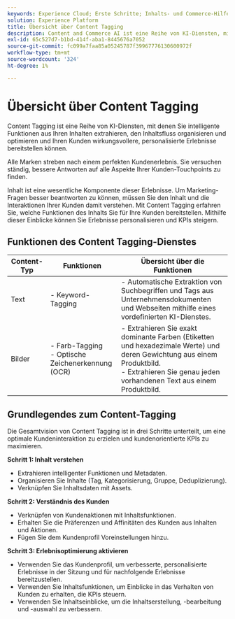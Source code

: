 ```yaml
---
keywords: Experience Cloud; Erste Schritte; Inhalts- und Commerce-Hilfe; beliebte Themen; Intelligente Dienste; CCAI
solution: Experience Platform
title: Übersicht über Content Tagging
description: Content and Commerce AI ist eine Reihe von KI-Diensten, mit denen Sie intelligente Funktionen aus Ihren Inhalten extrahieren, den Inhaltsfluss organisieren, optimieren und Ihren Kunden wirkungsvollere, personalisierte Erlebnisse bereitstellen können.
exl-id: 65c527d7-b1bd-414f-aba1-8445676a7052
source-git-commit: fc099a7faa85a05245787f39967776130600972f
workflow-type: tm+mt
source-wordcount: '324'
ht-degree: 1%

---
```


# Übersicht über Content Tagging

Content Tagging ist eine Reihe von KI-Diensten, mit denen Sie intelligente Funktionen aus Ihren Inhalten extrahieren, den Inhaltsfluss organisieren und optimieren und Ihren Kunden wirkungsvollere, personalisierte Erlebnisse bereitstellen können.

Alle Marken streben nach einem perfekten Kundenerlebnis. Sie versuchen ständig, bessere Antworten auf alle Aspekte Ihrer Kunden-Touchpoints zu finden.

Inhalt ist eine wesentliche Komponente dieser Erlebnisse. Um Marketing-Fragen besser beantworten zu können, müssen Sie den Inhalt und die Interaktionen Ihrer Kunden damit verstehen. Mit Content Tagging erfahren Sie, welche Funktionen des Inhalts Sie für Ihre Kunden bereitstellen. Mithilfe dieser Einblicke können Sie Erlebnisse personalisieren und KPIs steigern.

## Funktionen des Content Tagging-Dienstes

| Content-Typ | Funktionen | Übersicht über die Funktionen |
| --- | --- | --- |
| Text | - Keyword-Tagging <br> | - Automatische Extraktion von Suchbegriffen und Tags aus Unternehmensdokumenten und Webseiten mithilfe eines vordefinierten KI-Dienstes. <br> |
| Bilder | - Farb-Tagging <br> - Optische Zeichenerkennung (OCR) | - Extrahieren Sie exakt dominante Farben (Etiketten und hexadezimale Werte) und deren Gewichtung aus einem Produktbild. <br> - Extrahieren Sie genau jeden vorhandenen Text aus einem Produktbild. |

## Grundlegendes zum Content-Tagging

Die Gesamtvision von Content Tagging ist in drei Schritte unterteilt, um eine optimale Kundeninteraktion zu erzielen und kundenorientierte KPIs zu maximieren.

**Schritt 1: Inhalt verstehen**
- Extrahieren intelligenter Funktionen und Metadaten.
- Organisieren Sie Inhalte (Tag, Kategorisierung, Gruppe, Deduplizierung).
- Verknüpfen Sie Inhaltsdaten mit Assets.

**Schritt 2: Verständnis des Kunden**
- Verknüpfen von Kundenaktionen mit Inhaltsfunktionen.
- Erhalten Sie die Präferenzen und Affinitäten des Kunden aus Inhalten und Aktionen.
- Fügen Sie dem Kundenprofil Voreinstellungen hinzu.

**Schritt 3: Erlebnisoptimierung aktivieren**
- Verwenden Sie das Kundenprofil, um verbesserte, personalisierte Erlebnisse in der Sitzung und für nachfolgende Erlebnisse bereitzustellen.
- Verwenden Sie Inhaltsfunktionen, um Einblicke in das Verhalten von Kunden zu erhalten, die KPIs steuern.
- Verwenden Sie Inhaltseinblicke, um die Inhaltserstellung, -bearbeitung und -auswahl zu verbessern.
